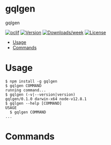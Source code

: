 gqlgen
======

gqlgen

[![oclif](https://img.shields.io/badge/cli-oclif-brightgreen.svg)](https://oclif.io)
[![Version](https://img.shields.io/npm/v/gqlgen.svg)](https://npmjs.org/package/gqlgen)
[![Downloads/week](https://img.shields.io/npm/dw/gqlgen.svg)](https://npmjs.org/package/gqlgen)
[![License](https://img.shields.io/npm/l/gqlgen.svg)](https://github.com/forsigner/gqlgen/blob/master/package.json)

<!-- toc -->
* [Usage](#usage)
* [Commands](#commands)
<!-- tocstop -->
# Usage
<!-- usage -->
```sh-session
$ npm install -g gqlgen
$ gqlgen COMMAND
running command...
$ gqlgen (-v|--version|version)
gqlgen/0.1.0 darwin-x64 node-v12.8.1
$ gqlgen --help [COMMAND]
USAGE
  $ gqlgen COMMAND
...
```
<!-- usagestop -->
# Commands
<!-- commands -->

<!-- commandsstop -->
